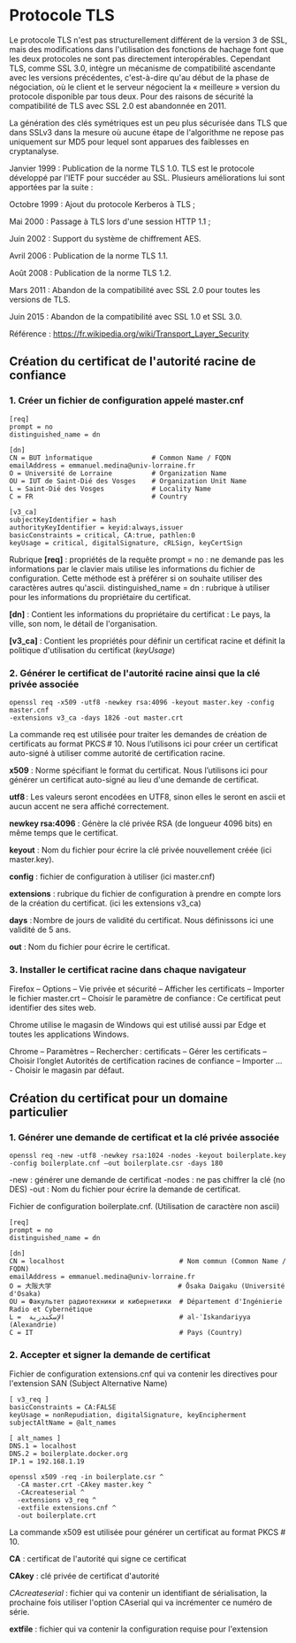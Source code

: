# Protocole TLS

Le protocole TLS n'est pas structurellement différent de la version 3 de SSL, mais des modifications dans l'utilisation des fonctions de hachage font que les deux protocoles ne sont pas directement interopérables. Cependant TLS, comme SSL 3.0, intègre un mécanisme de compatibilité ascendante avec les versions précédentes, c'est-à-dire qu'au début de la phase de négociation, où le client et le serveur négocient la « meilleure » version du protocole disponible par tous deux. Pour des raisons de sécurité la compatibilité de TLS avec SSL 2.0 est abandonnée en 2011.

La génération des clés symétriques est un peu plus sécurisée dans TLS que dans SSLv3 dans la mesure où aucune étape de l'algorithme ne repose pas uniquement sur MD5 pour lequel sont apparues des faiblesses en cryptanalyse.

Janvier 1999 : Publication de la norme TLS 1.0. TLS est le protocole développé par l'IETF pour succéder au SSL. Plusieurs améliorations lui sont apportées par la suite :

Octobre 1999 : Ajout du protocole Kerberos à TLS ;

Mai 2000 : Passage à TLS lors d'une session HTTP 1.1 ;

Juin 2002 : Support du système de chiffrement AES.

Avril 2006 : Publication de la norme TLS 1.1.

Août 2008 : Publication de la norme TLS 1.2.

Mars 2011 : Abandon de la compatibilité avec SSL 2.0 pour toutes les versions de TLS.

Juin 2015 : Abandon de la compatibilité avec SSL 1.0 et SSL 3.0.

Référence : https://fr.wikipedia.org/wiki/Transport_Layer_Security

## Création du certificat de l'autorité racine de confiance

### 1. Créer un fichier de configuration appelé master.cnf

```
[req]
prompt = no
distinguished_name = dn

[dn]
CN = BUT ìnformatique               # Common Name / FQDN
emailAddress = emmanuel.medina@univ-lorraine.fr
O = Université de Lorraine          # Organization Name
OU = IUT de Saint-Dié des Vosges    # Organization Unit Name
L = Saint-Dié des Vosges            # Locality Name
C = FR                              # Country

[v3_ca]
subjectKeyIdentifier = hash
authorityKeyIdentifier = keyid:always,issuer
basicConstraints = critical, CA:true, pathlen:0
keyUsage = critical, digitalSignature, cRLSign, keyCertSign
```

Rubrique **[req]** : propriétés de la requête
prompt = no : ne demande pas les informations par le clavier mais utilise les informations du fichier de configuration. Cette méthode est à préférer si on souhaite utiliser des caractères autres qu'ascii.
distinguished_name = dn : rubrique à utiliser pour les informations du propriétaire du certificat.

**[dn]** : Contient les informations du propriétaire du certificat : Le pays, la ville, son nom, le détail de l'organisation.

**[v3_ca]** : Contient les propriétés pour définir un certificat racine et définit la politique d'utilisation du certificat (*keyUsage*)

### 2. Générer le certificat de l'autorité racine ainsi que la clé privée associée

```shell-session
openssl req -x509 -utf8 -newkey rsa:4096 -keyout master.key -config master.cnf
-extensions v3_ca -days 1826 -out master.crt
```

La commande req est utilisée pour traiter les demandes de création de certificats au format PKCS # 10. Nous l’utilisons ici pour créer un certificat auto-signé à utiliser comme autorité de certification racine.

**x509** : Norme spécifiant le format du certificat. Nous l’utilisons ici pour générer un certificat auto-signé au lieu d'une demande de certificat.

**utf8** : Les valeurs seront encodées en UTF8, sinon elles le seront en ascii et aucun accent ne sera affiché correctement.

**newkey rsa:4096** : Génère la clé privée RSA (de longueur 4096 bits) en même temps que le certificat.

**keyout** : Nom du fichier pour écrire la clé privée nouvellement créée (ici master.key).

**config** : fichier de configuration à utiliser (ici master.cnf)

**extensions** : rubrique du fichier de configuration à prendre en compte lors de la création du certificat. (ici les extensions v3_ca)

**days** : Nombre de jours de validité du certificat. Nous définissons ici une validité de 5 ans.

**out** : Nom du fichier pour écrire le certificat.

### 3. Installer le certificat racine dans chaque navigateur

Firefox – Options – Vie privée et sécurité – Afficher les certificats – Importer le fichier master.crt – Choisir le paramètre de confiance : Ce certificat peut identifier des sites web.

Chrome utilise le magasin de Windows qui est utilisé aussi par Edge et toutes les applications Windows.

Chrome – Paramètres – Rechercher : certificats – Gérer les certificats – Choisir l’onglet Autorités de certification racines de confiance – Importer … - Choisir le magasin par défaut.

## Création du certificat pour un domaine particulier

### 1. Générer une demande de certificat et la clé privée associée

```shell-session
openssl req -new -utf8 -newkey rsa:1024 -nodes -keyout boilerplate.key
-config boilerplate.cnf –out boilerplate.csr -days 180
```

-new : générer une demande de certificat
-nodes : ne pas chiffrer la clé (no DES)
-out : Nom du fichier pour écrire la demande de certificat.

Fichier de configuration boilerplate.cnf. (Utilisation de caractère non ascii)

```
[req]
prompt = no
distinguished_name = dn

[dn]
CN = localhost                             # Nom commun (Common Name / FQDN)
emailAddress = emmanuel.medina@univ-lorraine.fr
O = 大阪大学                                # Ōsaka Daigaku (Université d'Osaka)
OU = Факультет радиотехники и кибернетики  # Département d'Ingénierie Radio et Cybernétique
L =  الإسكندرية                             # al-ʾIskandariyya (Alexandrie)
C = IT                                     # Pays (Country)
```

### 2. Accepter et signer la demande de certificat

Fichier de configuration extensions.cnf qui va contenir les directives pour l'extension SAN (Subject Alternative Name)

```
[ v3_req ]
basicConstraints = CA:FALSE
keyUsage = nonRepudiation, digitalSignature, keyEncipherment
subjectAltName = @alt_names

[ alt_names ]
DNS.1 = localhost
DNS.2 = boilerplate.docker.org
IP.1 = 192.168.1.19
```

```
openssl x509 -req -in boilerplate.csr ^
  -CA master.crt -CAkey master.key ^
  -CAcreateserial ^
  -extensions v3_req ^
  -extfile extensions.cnf ^
  -out boilerplate.crt
```

La commande x509 est utilisée pour générer un certificat au format PKCS # 10.

**CA** : certificat de l'autorité qui signe ce certificat

**CAkey** : clé privée de certificat d'autorité

*CAcreateserial* : fichier qui va contenir un identifiant de sérialisation, la prochaine fois utiliser l'option CAserial qui va incrémenter ce numéro de série.

**extfile** : fichier qui va contenir la configuration requise pour l'extension
